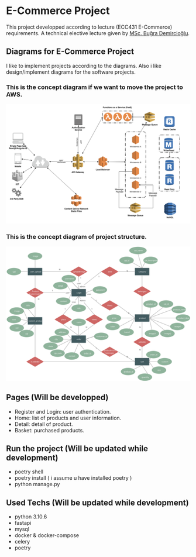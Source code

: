 # E-Commerce Project
This project developped according to lecture (ECC431 E-Commerce) requirements. A technical elective lecture given by [MSc. Buğra Demircioğlu](https://ziraat.neu.edu.tr/akademik-personel/bugra-demircioglu/).

## Diagrams for E-Commerce Project
I like to implement projects according to the diagrams. Also i like design/implement diagrams for the software projects.
 
### This is the concept diagram if we want to move the project to AWS.
![AWSDiagram](./conceptAWS.png)

### This is the concept diagram of project structure.
![Diagram](./conceptdiagram.svg)

## Pages (Will be developped)

- Register and Login: user authentication.
- Home: list of products and user information.
- Detail: detail of product.
- Basket: purchased products. 


## Run the project (Will be updated while development)

- poetry shell
- poetry install ( i assume u have installed poetry )
- python manage.py

## Used Techs (Will be updated while development)
- python 3.10.6
- fastapi
- mysql
- docker & docker-compose
- celery
- poetry
